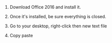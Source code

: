 1. Download Office 2016 and install it.

2. Once it's installed, be sure everything is closed.

3. Go to your desktop, right-click then new text file

4. Copy paste
